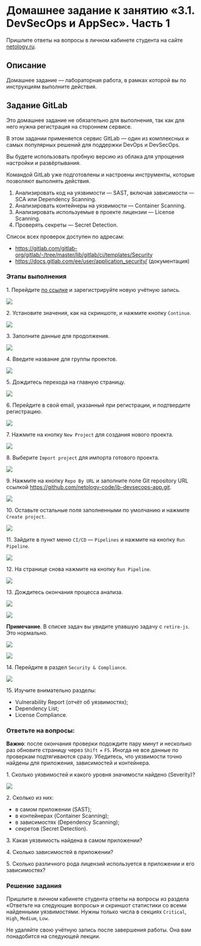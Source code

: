 # Домашнее задание к занятию «3.1. DevSecOps и AppSec». Часть 1

Пришлите ответы на вопросы в личном кабинете студента на сайте [netology.ru](https://netology.ru).

## Описание

Домашнее задание — лабораторная работа, в рамках которой вы по инструкциям выполните действия.

## Задание GitLab

Это домашнее задание не обязательно для выполнения, так как для него нужна регистрация на стороннем сервисе.

В этом задании применяется сервис GitLab — один из комплексных и самых популярных решений для поддержки DevOps и DevSecOps.

Вы будете использовать пробную версию из облака для упрощения настройки и развёртывания.

Командой GitLab уже подготовлены и настроены инструменты, которые позволяют выполнять действия.

1. Анализировать код на уязвимости — SAST, включая зависимости — SCA или Dependency Scanning.
2. Анализировать контейнеры на уязвимости — Container Scanning.
3. Анализировать используемые в проекте лицензии — License Scanning.
4. Проверять секреты — Secret Detection.

Список всех проверок доступен по адресам:
* https://gitlab.com/gitlab-org/gitlab/-/tree/master/lib/gitlab/ci/templates/Security
* https://docs.gitlab.com/ee/user/application_security/ (документация)

### Этапы выполнения

1\. Перейдите [по ссылке](https://gitlab.com/-/trial_registrations/new) и зарегистрируйте новую учётную запись.

![](pic/01.png)

2\. Установите значения, как на скриншоте, и нажмите кнопку `Continue`.

![](pic/02.png)

3\. Заполните данные для продолжения.

![](pic/03.png)

4\. Введите название для группы проектов.

![](pic/04.png)

5\. Дождитесь перехода на главную страницу. 

![](pic/05.png)

6\. Перейдите в свой email, указанный при регистрации, и подтвердите регистрацию.

![](pic/06.png)

7\. Нажмите на кнопку `New Project` для создания нового проекта.

![](pic/07.png)

8\. Выберите `Import project` для импорта готового проекта.

![](pic/08.png)

9\. Нажмите на кнопку `Repo By URL` и заполните поле Git repository URL ссылкой https://github.com/netology-code/ib-devsecops-app.git.

![](pic/09.png)

10\. Оставьте остальные поля заполненными по умолчанию и нажмите `Create project`.

![](pic/10.png)

11\. Зайдите в пункт меню `CI/CD` — `Pipelines` и нажмите на кнопку `Run Pipeline`.

![](pic/pipeline.png)

12\. На странице снова нажмите на кнопку `Run Pipeline`.

![](pic/run-pipeline.png)

13\. Дождитесь окончания процесса анализа.

![](pic/13_inprogress.png)

![](pic/13_finished.png)

**Примечание**. В списке задач вы увидите упавшую задачу с `retire-js`. Это нормально.

![](pic/failed-jobs.png)

![](pic/retirejs.png)

14\. Перейдите в раздел `Security & Compliance`.

![](pic/14.png)

15\. Изучите внимательно разделы:

- Vulnerability Report (отчёт об уязвимостях);
- Dependency List;
- License Compliance.

### Ответьте на вопросы:

**Важно**: после окончания проверки подождите пару минут и несколько раз обновите страницу через `Shift` + `F5`. Иногда не все данные по проверкам подтягиваются сразу. Убедитесь, что уязвимости точно найдены для приложения, зависимостей и контейнера.

1\. Сколько уязвимостей и какого уровня значимости найдено (Severity)?

![](pic/vulnerabilities.png)

2\. Сколько из них:

- в самом приложении (SAST);
- в контейнерах (Container Scanning);
- в зависимостях (Dependency Scanning);
- секретов (Secret Detection).

3\. Какая уязвимость найдена в самом приложении?

4\. Сколько зависимостей в приложении?

5\. Сколько различного рода лицензий используется в приложении и его зависимостях?

### Решение задания

Пришлите в личном кабинете студента ответы на вопросы из раздела «Ответьте на следующие вопросы» и скриншот статистики со всеми найденными уязвимостями. Нужны только числа в секциях `Critical`, `High`, `Medium`, `Low`.

Не удаляйте свою учётную запись после завершения работы. Она вам понадобится на следующей лекции.


